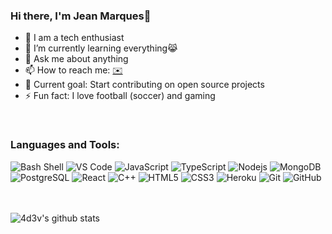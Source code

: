 ### Hi there, I'm Jean Marques👋

- 👾 I am a tech enthusiast
- 🌱 I’m currently learning everything😹
- 💬 Ask me about anything
- 📫 How to reach me: [✉️](mailto:4d3v@gmail.com)
- 🤖 Current goal: Start contributing on open source projects
- ⚡ Fun fact: I love football (soccer) and gaming

<br />

### Languages and Tools:

![Bash Shell](https://badges.frapsoft.com/bash/v1/bash.png?v=103&style=flat)
![VS Code](https://img.shields.io/badge/visualstudiocode-purple.svg?style=flat&logo=visual-studio-code)
![JavaScript](https://img.shields.io/badge/-JavaScript-black?style=flat&logo=javascript)
![TypeScript](https://img.shields.io/badge/-TypeScript-007ACC?style=flat&logo=typescript)
![Nodejs](https://img.shields.io/badge/-Nodejs-black?style=flat&logo=Node.js)
![MongoDB](https://img.shields.io/badge/-MongoDB-black?style=flat&logo=mongodb)
![PostgreSQL](https://img.shields.io/badge/-PostgreSQL-336791?style=flat&logo=postgresql)
![React](https://img.shields.io/badge/-React-black?style=flat&logo=react)
![C++](https://img.shields.io/badge/-C++-00599C?style=flat&logo=c)
![HTML5](https://img.shields.io/badge/-HTML5-E34F26?style=flat&logo=html5&logoColor=white)
![CSS3](https://img.shields.io/badge/-CSS3-1572B6?style=flat&logo=css3)
![Heroku](https://img.shields.io/badge/-Heroku-430098?style=flat&logo=heroku)
![Git](https://img.shields.io/badge/-Git-black?style=flat&logo=git)
![GitHub](https://img.shields.io/badge/-GitHub-181717?style=flat&logo=github)
<!-- ![Amazon AWS](https://img.shields.io/badge/Amazon%20AWS-232F3E?style=flat&logo=amazon-aws) -->

<br />
<br />

<img align="left" alt="4d3v's github stats" src="https://github-readme-stats.vercel.app/api?username=4d3v" />
<!-- [![Anurag's github stats](https://github-readme-stats.vercel.app/api?username=anuraghazra)](https://github.com/anuraghazra/github-readme-stats) -->
